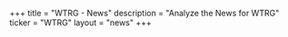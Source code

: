 +++
title = "WTRG - News"
description = "Analyze the News for WTRG"
ticker = "WTRG"
layout = "news"
+++

